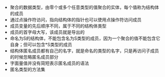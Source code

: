 - 聚合的数据类型，由零个或多个任意类型的值聚合的实体，每个值称为结构体的成员
- 通过点操作符访问，指向结构体的指针也可以使用点操作符访问成员
- 成员变量的先后顺序不同，属于不同的结构体类型
- 成员的首字母大写，该成员就是导出的
- 命名为S的结构体，不能包含名为S类型的成员，因为一个聚合的值不能包含它自身；但可以包含*S类型的成员
- 结构体匿名成员都有自己的名字，就是命名的类型的名字，只是再访问子成员的时候忽略匿名成员部分
- 字面量值并没有简短表示匿名成员的语法
- 匿名类型的方法集
